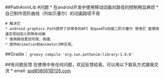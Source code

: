 ##PathAnimLib
    #问题
    * 在android开发中使用移动动画对路径的控制稍显麻烦
    * 自己制作高阶曲线（列如贝塞尔）的动画路径不易

    # 解决它
    * android.graphics.Path提供了非常多的API 如quadTo则是二阶贝塞尔 使用它 能够快速实现如加入购物车动画
    * 使用路径更加可观，简捷。
    * 提供Animation和Animator2种实现。

##Gradle：
    ```groovy
    compile 'org.sun.pathanim:library:1.0.0'
    ```

##有问题反馈
    在使用中有任何问题，欢迎反馈给我，可以用以下联系方式跟我交流
    * email: asd858061@126.com